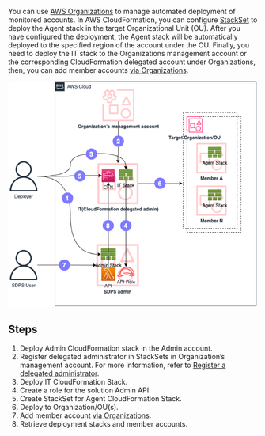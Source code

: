 You can use [AWS Organizations](https://aws.amazon.com/organizations/) to manage automated deployment of monitored accounts. In AWS CloudFormation, you can configure [StackSet](https://docs.aws.amazon.com/AWSCloudFormation/latest/UserGuide/what-is-cfnstacksets.html) to deploy the Agent stack in the target Organizational Unit (OU). After you have configured the deployment, the Agent stack will be automatically deployed to the specified region of the account under the OU. Finally, you need to deploy the IT stack to the Organizations management account or the corresponding CloudFormation delegated account under Organizations, then, you can add member accounts [via Organizations](../user-guide/data-source.md#add-aws-accounts-via-organization).

![orgs-ctrl](docs/../../images/orgs-ctrl.png)

## Steps

1. Deploy Admin CloudFormation stack in the Admin account.
2. Register delegated administrator in StackSets in Organization’s management account. For more information, refer to [Register a delegated administrator](https://docs.aws.amazon.com/AWSCloudFormation/latest/UserGuide/stacksets-orgs-delegated-admin.html).
3. Deploy IT CloudFormation Stack.
4. Create a role for the solution Admin API.
5. Create StackSet for Agent CloudFormation Stack.
6. Deploy to Organization/OU(s).
7. Add member account [via Organizations](../user-guide/data-source.md#add-aws-accounts-via-organization).
8. Retrieve deployment stacks and member accounts.